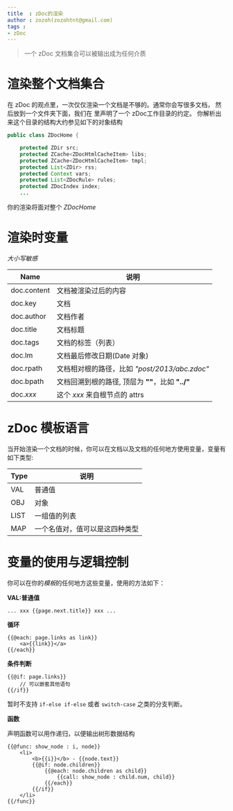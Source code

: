 ```yaml
---
title  : zDoc的渲染
author : zozoh(zozohtnt@gmail.com)
tags :
- zDoc
---
```


> 一个 zDoc 文档集合可以被输出成为任何介质

# 渲染整个文档集合

在 zDoc 的观点里，一次仅仅渲染一个文档是不够的。通常你会写很多文档，
然后放到一个文件夹下面，我们在 [](pages.md) 里声明了一个 zDoc工作目录的约定。
你解析出来这个目录的结构大约参见如下的对象结构

```java
public class ZDocHome {

    protected ZDir src;
    protected ZCache<ZDocHtmlCacheItem> libs;
    protected ZCache<ZDocHtmlCacheItem> tmpl;
    protected List<ZDir> rss;
    protected Context vars;
    protected List<ZDocRule> rules;
    protected ZDocIndex index;
    ...
```
你的渲染将面对整个 *ZDocHome*

# 渲染时变量

*大小写敏感*

Name        | 说明
------------|------------------------------
doc.content | 文档被渲染过后的内容
doc.key     | 文档
doc.author  | 文档作者
doc.title   | 文档标题
doc.tags    | 文档的标签（列表）
doc.lm      | 文档最后修改日期(Date 对象)
doc.rpath   | 文档相对根的路径，比如 *"post/2013/abc.zdoc"*
doc.bpath   | 文档回溯到根的路径, 顶层为 **""**，比如 **"../"**
doc.*xxx*   | 这个 *xxx* 来自根节点的 attrs

# zDoc 模板语言

当开始渲染一个文档的时候，你可以在文档以及文档的任何地方使用变量，变量有如下类型:

 Type | 说明
------|----------
VAL   | 普通值
OBJ   | 对象
LIST  | 一组值的列表
MAP   | 一个名值对，值可以是这四种类型

# 变量的使用与逻辑控制

你可以在你的*模板*的任何地方这些变量，使用的方法如下：

**VAL:普通值**

    ... xxx {{page.next.title}} xxx ...

**循环**

    {{@each: page.links as link}}
        <a>{{link}}</a>
    {{/each}}


**条件判断**

    {{@if: page.links}}
        // 可以嵌套其他语句
    {{/if}}

暂时不支持 `if-else if-else` 或者 `switch-case` 之类的分支判断。

**函数**

声明函数可以用作递归，以便输出树形数据结构

    {{@func: show_node : i, node}}
        <li> 
            <b>{{i}}</b> - {{node.text}}
            {{@if: node.children}}
                {{@each: node.children as child}}
                    {{call: show_node : child.num, child}}
                {{/each}}
            {{/if}}
        </li>
    {{/func}}




















